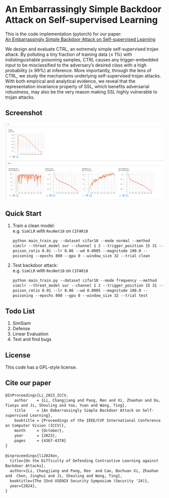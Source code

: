 # An Embarrassingly Simple Backdoor Attack on Self-supervised Learning




This is the code implementation (pytorch) for our paper:  
[An Embarrassingly Simple Backdoor Attack on Self-supervised Learning
](https://arxiv.org/abs/2210.07346)

We design and evaluate CTRL,  an extremely simple self-supervised trojan attack. By polluting
a tiny fraction of training data (≤ 1%) with indistinguishable
poisoning samples, CTRL causes any trigger-embedded input
to be misclassified to the adversary’s desired class with a high
probability (≥ 99%) at inference. More importantly, through
the lens of CTRL, we study the mechanisms underlying self-supervised trojan attacks. With both empirical and analytical
evidence, we reveal that the representation invariance property
of SSL, which benefits adversarial robustness, may also be the
very reason making SSL highly vulnerable to trojan attacks.



## Screenshot
![screenshot](https://github.com/CCCjiang/CTRL/blob/master/imgs/training.jpg)





## Quick Start


1. Train a clean model:  
    e.g. `SimCLR` with `ResNet18` on `CIFAR10` 
    ```python3
    python main_train.py --dataset cifar10 --mode normal --method simclr --threat_model our --channel 1 2 --trigger_position 15 31 --poison_ratio 0.01 --lr 0.06 --wd 0.0005 --magnitude 100.0 --poisoning --epochs 800 --gpu 0 --window_size 32 --trial clean
    ```

2. Test backdoor attack:  
    e.g. `SimCLR` with `ResNet18` on `CIFAR10`
    ```python3
    python main_train.py --dataset cifar10 --mode frequency --method simclr --threat_model our --channel 1 2 --trigger_position 15 31 --poison_ratio 0.01 --lr 0.06 --wd 0.0005 --magnitude 100.0 --poisoning --epochs 800 --gpu 0 --window_size 32 --trial test 
    ```


## Todo List
1. SimSiam
2. Defense
3. Linear Evaluation
4. Test and find bugs

## License
This code has a GPL-style license.

## Cite our paper
```
@InProceedings{Li_2023_ICCV,
    author    = {Li, Changjiang and Pang, Ren and Xi, Zhaohan and Du, Tianyu and Ji, Shouling and Yao, Yuan and Wang, Ting},
    title     = {An Embarrassingly Simple Backdoor Attack on Self-supervised Learning},
    booktitle = {Proceedings of the IEEE/CVF International Conference on Computer Vision (ICCV)},
    month     = {October},
    year      = {2023},
    pages     = {4367-4378}
}

@inproceedings{li2024on,
  title={On the Difficulty of Defending Contrastive Learning against Backdoor Attacks},
  author={Li, Changjiang and Pang, Ren  and Cao, Bochuan Xi, Zhaohan and  Chen, Jinghui and Ji, Shouling and Wang, Ting},
  booktitle={The 33nd USENIX Security Symposium (Security '24)},
  year={2024},
}


```
